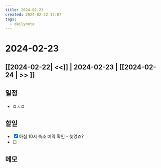 ```yaml
---
title: 2024-02-23
created: 2024-02-22 17:07
tags:
  - dailynote
---
```

# 2024-02-23
## [[2024-02-22| <<]] | 2024-02-23 | [[2024-02-24 | >> ]]

## 일정
- ㅁㅅㅁ

## 할일
- [x] 아침 10시 숙소 예약 확인 - 늦었죠?
- [ ] 

## 메모

